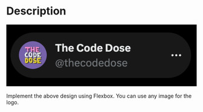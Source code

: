 # Description

![](2.png)

Implement the above design using Flexbox.
You can use any image for the logo.
